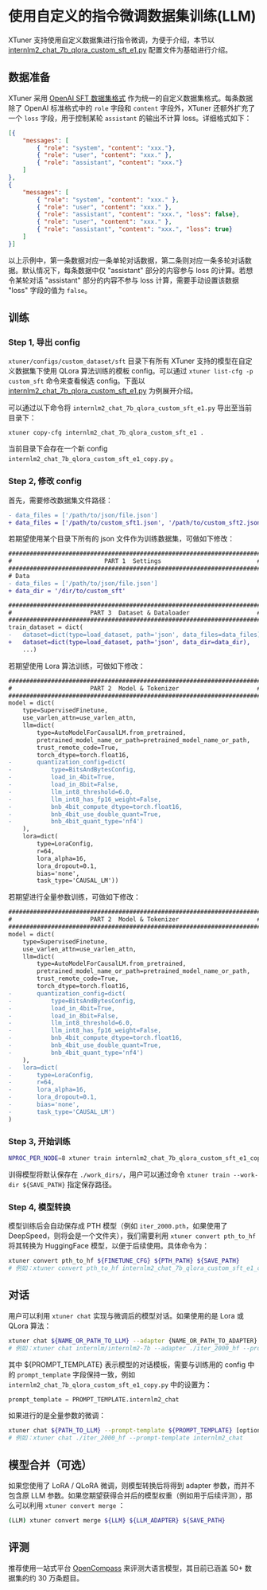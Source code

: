 # 使用自定义的指令微调数据集训练(LLM)

XTuner 支持使用自定义数据集进行指令微调，为便于介绍，本节以 [internlm2_chat_7b_qlora_custom_sft_e1.py](https://github.com/InternLM/xtuner/blob/main/xtuner/configs/custom_dataset/sft/internlm/internlm2_chat_7b_qlora_custom_sft_e1.py) 配置文件为基础进行介绍。

## 数据准备

XTuner 采用 [OpenAI SFT 数据集格式](https://platform.openai.com/docs/guides/fine-tuning/preparing-your-dataset) 作为统一的自定义数据集格式。每条数据除了 OpenAI 标准格式中的 `role` 字段和 `content` 字段外，XTuner 还额外扩充了一个 `loss` 字段，用于控制某轮 `assistant` 的输出不计算 loss。详细格式如下：

```json
[{
    "messages": [
        { "role": "system", "content": "xxx."},
        { "role": "user", "content": "xxx." },
        { "role": "assistant", "content": "xxx."}
    ]
},
{
    "messages": [
        { "role": "system", "content": "xxx." },
        { "role": "user", "content": "xxx." },
        { "role": "assistant", "content": "xxx.", "loss": false},
        { "role": "user", "content": "xxx." },
        { "role": "assistant", "content": "xxx.", "loss": true}
    ]
}]
```

以上示例中，第一条数据对应一条单轮对话数据，第二条则对应一条多轮对话数据。默认情况下，每条数据中仅 "assistant" 部分的内容参与 loss 的计算。若想令某轮对话 "assistant" 部分的内容不参与 loss 计算，需要手动设置该数据 "loss" 字段的值为 `false`。

## 训练

### Step 1, 导出 config

`xtuner/configs/custom_dataset/sft` 目录下有所有 XTuner 支持的模型在自定义数据集下使用 QLora 算法训练的模板 config。可以通过 `xtuner list-cfg -p custom_sft` 命令来查看候选 config。下面以 [internlm2_chat_7b_qlora_custom_sft_e1.py](https://github.com/InternLM/xtuner/blob/main/xtuner/configs/custom_dataset/sft/internlm/internlm2_chat_7b_qlora_custom_sft_e1.py) 为例展开介绍。

可以通过以下命令将 `internlm2_chat_7b_qlora_custom_sft_e1.py` 导出至当前目录下：

```
xtuner copy-cfg internlm2_chat_7b_qlora_custom_sft_e1 .
```

当前目录下会存在一个新 config `internlm2_chat_7b_qlora_custom_sft_e1_copy.py` 。

### Step 2, 修改 config

首先，需要修改数据集文件路径：

```diff
- data_files = ['/path/to/json/file.json']
+ data_files = ['/path/to/custom_sft1.json', '/path/to/custom_sft2.json', ...]
```

若期望使用某个目录下所有的 json 文件作为训练数据集，可做如下修改：

```diff
#######################################################################
#                          PART 1  Settings                           #
#######################################################################
# Data
- data_files = ['/path/to/json/file.json']
+ data_dir = '/dir/to/custom_sft'

#######################################################################
#                      PART 3  Dataset & Dataloader                   #
#######################################################################
train_dataset = dict(
-   dataset=dict(type=load_dataset, path='json', data_files=data_files),
+   dataset=dict(type=load_dataset, path='json', data_dir=data_dir),
    ...)
```

若期望使用 Lora 算法训练，可做如下修改：

```diff
#######################################################################
#                      PART 2  Model & Tokenizer                      #
#######################################################################
model = dict(
    type=SupervisedFinetune,
    use_varlen_attn=use_varlen_attn,
    llm=dict(
        type=AutoModelForCausalLM.from_pretrained,
        pretrained_model_name_or_path=pretrained_model_name_or_path,
        trust_remote_code=True,
        torch_dtype=torch.float16,
-       quantization_config=dict(
-           type=BitsAndBytesConfig,
-           load_in_4bit=True,
-           load_in_8bit=False,
-           llm_int8_threshold=6.0,
-           llm_int8_has_fp16_weight=False,
-           bnb_4bit_compute_dtype=torch.float16,
-           bnb_4bit_use_double_quant=True,
-           bnb_4bit_quant_type='nf4')
    ),
    lora=dict(
        type=LoraConfig,
        r=64,
        lora_alpha=16,
        lora_dropout=0.1,
        bias='none',
        task_type='CAUSAL_LM'))
```

若期望进行全量参数训练，可做如下修改：

```diff
#######################################################################
#                      PART 2  Model & Tokenizer                      #
#######################################################################
model = dict(
    type=SupervisedFinetune,
    use_varlen_attn=use_varlen_attn,
    llm=dict(
        type=AutoModelForCausalLM.from_pretrained,
        pretrained_model_name_or_path=pretrained_model_name_or_path,
        trust_remote_code=True,
        torch_dtype=torch.float16,
-       quantization_config=dict(
-           type=BitsAndBytesConfig,
-           load_in_4bit=True,
-           load_in_8bit=False,
-           llm_int8_threshold=6.0,
-           llm_int8_has_fp16_weight=False,
-           bnb_4bit_compute_dtype=torch.float16,
-           bnb_4bit_use_double_quant=True,
-           bnb_4bit_quant_type='nf4')
    ),
-   lora=dict(
-       type=LoraConfig,
-       r=64,
-       lora_alpha=16,
-       lora_dropout=0.1,
-       bias='none',
-       task_type='CAUSAL_LM')
)
```

### Step 3, 开始训练

```bash
NPROC_PER_NODE=8 xtuner train internlm2_chat_7b_qlora_custom_sft_e1_copy.py --deepspeed deepspeed_zero1
```

训得模型将默认保存在 `./work_dirs/`，用户可以通过命令  `xtuner train --work-dir ${SAVE_PATH}` 指定保存路径。

### Step 4, 模型转换

模型训练后会自动保存成 PTH 模型（例如 `iter_2000.pth`，如果使用了 DeepSpeed，则将会是一个文件夹），我们需要利用 `xtuner convert pth_to_hf` 将其转换为 HuggingFace 模型，以便于后续使用。具体命令为：

```bash
xtuner convert pth_to_hf ${FINETUNE_CFG} ${PTH_PATH} ${SAVE_PATH}
# 例如：xtuner convert pth_to_hf internlm2_chat_7b_qlora_custom_sft_e1_copy.py ./iter_2000.pth ./iter_2000_hf
```

## 对话

用户可以利用 `xtuner chat` 实现与微调后的模型对话。如果使用的是 Lora 或 QLora 算法：

```bash
xtuner chat ${NAME_OR_PATH_TO_LLM} --adapter {NAME_OR_PATH_TO_ADAPTER} --prompt-template ${PROMPT_TEMPLATE} [optional arguments]
# 例如：xtuner chat internlm/internlm2-7b --adapter ./iter_2000_hf --prompt-template internlm2_chat
```

其中 ${PROMPT_TEMPLATE} 表示模型的对话模板，需要与训练用的 config 中的 `prompt_template` 字段保持一致，例如 `internlm2_chat_7b_qlora_custom_sft_e1_copy.py` 中的设置为：

```python
prompt_template = PROMPT_TEMPLATE.internlm2_chat
```

如果进行的是全量参数的微调：

```bash
xtuner chat ${PATH_TO_LLM} --prompt-template ${PROMPT_TEMPLATE} [optional arguments]
# 例如：xtuner chat ./iter_2000_hf --prompt-template internlm2_chat
```

## 模型合并（可选）

如果您使用了 LoRA / QLoRA 微调，则模型转换后将得到 adapter 参数，而并不包含原 LLM 参数。如果您期望获得合并后的模型权重（例如用于后续评测），那么可以利用 `xtuner convert merge` ：

```bash
(LLM) xtuner convert merge ${LLM} ${LLM_ADAPTER} ${SAVE_PATH}
```

## 评测

推荐使用一站式平台 [OpenCompass](https://github.com/InternLM/opencompass) 来评测大语言模型，其目前已涵盖 50+ 数据集的约 30 万条题目。
